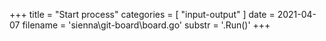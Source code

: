 +++
title = "Start process"
categories = [ "input-output" ]
date = 2021-04-07
filename = 'sienna\git-board\board.go'
substr = '.Run()'
+++
